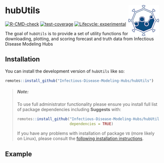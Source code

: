 
<!-- README.md is generated from README.Rmd. Please edit that file -->

# hubUtils <img src="man/figures/logo.png" align="right" />

<!-- badges: start -->

[![R-CMD-check](https://github.com/Infectious-Disease-Modeling-Hubs/hubUtils/actions/workflows/R-CMD-check.yaml/badge.svg)](https://github.com/Infectious-Disease-Modeling-Hubs/hubUtils/actions/workflows/R-CMD-check.yaml)
[![test-coverage](https://github.com/Infectious-Disease-Modeling-Hubs/hubUtils/actions/workflows/test-coverage.yaml/badge.svg)](https://github.com/Infectious-Disease-Modeling-Hubs/hubUtils/actions/workflows/test-coverage.yaml)
[![Lifecycle:
experimental](https://img.shields.io/badge/lifecycle-experimental-orange.svg)](https://lifecycle.r-lib.org/articles/stages.html#experimental)
<!-- badges: end -->

The goal of `hubUtils` is to provide a set of utility functions for
downloading, plotting, and scoring forecast and truth data from
Infectious Disease Modeling Hubs

## Installation

You can install the development version of `hubUtils` like so:

``` r
remotes::install_github("Infectious-Disease-Modeling-Hubs/hubUtils")
```

> ##### **Note:**
>
> To use full administrator functionality please ensure you install full
> list of package dependencies including **Suggests** with:
>
> ``` r
> remotes::install_github("Infectious-Disease-Modeling-Hubs/hubUtils",
>                         dependencies = TRUE)
> ```
>
> If you have any problems with installation of package `V8` (more
> likely on Linux), please consult the [following installation
> instructions](https://github.com/jeroen/V8#installation).

## Example
